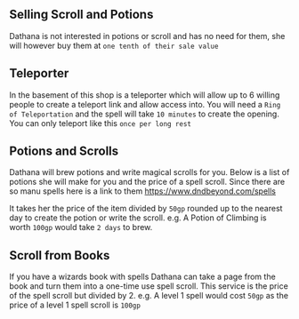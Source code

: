 ## Selling Scroll and Potions

Dathana is not interested in potions or scroll and has no need for them, she will however buy them at `one tenth of their sale value`


## Teleporter

In the basement of this shop is a teleporter which will allow up to 6 willing people to create a teleport link and allow access into. You will need a `Ring of Teleportation` and the spell will take `10 minutes` to create the opening. You can only teleport like this `once per long rest`

## Potions and Scrolls

Dathana will brew potions and write magical scrolls for you. Below is a list of potions she will make for you and the price of a spell scroll. Since there are so manu spells here is a link to them <https://www.dndbeyond.com/spells>

It takes her the price of the item divided by `50gp` rounded up to the nearest day to create the potion or write the scroll. e.g. A Potion of Climbing is worth `100gp` would take `2 days` to brew.

## Scroll from Books

If you have a wizards book with spells Dathana can take a page from the book and turn them into a one-time use spell scroll. This service is the price of the spell scroll but divided by 2. e.g. A level 1 spell would cost `50gp` as the price of a level 1 spell scroll is `100gp`
